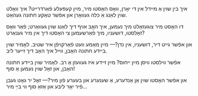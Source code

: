איך בין שוין אַ מיידל אין די יאָרן,
וואָס האָסטו מיר, מײַן קעפּעלע פֿאַרדרייט?
איך וואָלט שוין לאַנג אַ כּלה געוואָרן
און אפֿשר טאַקע חתונה געהאַט.

דו האָסט מיר צוגעזאָלט מיך נעמען,
איך האָב אויף דיך לאַנג שוין געוואַרט;
פֿאַר וואָס זאָלסטו, דושעניו, מיך פֿאַרשעמען
צי האָסטו דיך אין מיר גענאַרט?

און אפֿשר גייט דיר, דושעניו, אין נדן?—
מײַן מאַמע וועט פֿאַרקויפֿן איר שטיב.
לאָמיר שוין ביידע חתונה האָבן,
ווײַל איך האָב דיך זייער ליב.

אפֿשר ווילסטו וויסן מײַן ייחוס?
מײַן זיידע איז געוועזן אַ רב.
לאָמיר שוין ביידע חתונה האָבן,
און זאָל שוין נעמען אַ סוף!

און אפֿשר האָסטו שוין אַן אַנדערע,
אַ שענערע און בעערע פֿון מיר?—
זאָל יר גאָט געבן פֿיר יאָר ליבע
און אַזאַ סוף ווי בײַ מיר…
